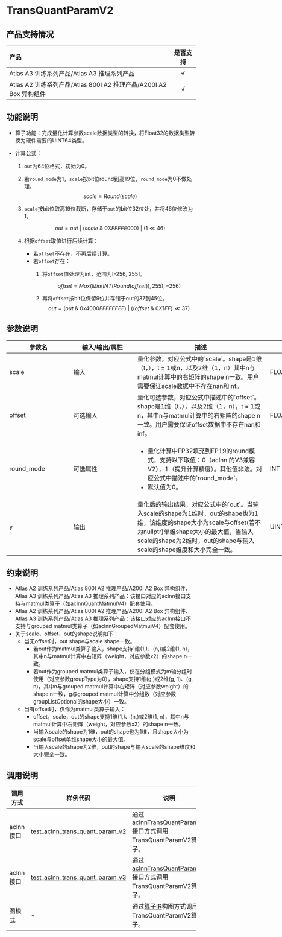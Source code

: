 # TransQuantParamV2

## 产品支持情况

| 产品                                                         |  是否支持   |
| :----------------------------------------------------------- |:-------:|
| <term>Atlas A3 训练系列产品/Atlas A3 推理系列产品</term>     |    √    |
| <term>Atlas A2 训练系列产品/Atlas 800I A2 推理产品/A200I A2 Box 异构组件</term> |    √    |

## 功能说明

- 算子功能：完成量化计算参数scale数据类型的转换，将Float32的数据类型转换为硬件需要的UINT64类型。

- 计算公式：

  1. `out`为64位格式，初始为0。

  2. 若`round_mode`为1，`scale`按bit位round到高19位，`round_mode`为0不做处理。
     $$
     scale = Round(scale)
     $$

  3. `scale`按bit位取高19位截断，存储于`out`的bit位32位处，并将46位修改为1。

     $$
     out = out\ |\ (scale\ \&\ 0XFFFFE000)\ |\ (1\ll46)
     $$

  4. 根据`offset`取值进行后续计算：
     - 若`offset`不存在，不再后续计算。
     - 若`offset`存在：
       1. 将`offset`值处理为int，范围为[-256, 255]。

          $$
          offset = Max(Min(INT(Round(offset)),255),-256)
          $$

       2. 再将`offset`按bit位保留9位并存储于out的37到45位。
          $$
          out = (out\ \&\ 0x4000FFFFFFFF)\ |\ ((offset\ \&\ 0X1FF)\ll37)
          $$


## 参数说明

<table style="undefined;table-layout: fixed; width: 1005px"><colgroup>
  <col style="width: 170px">
  <col style="width: 170px">
  <col style="width: 352px">
  <col style="width: 213px">
  <col style="width: 100px">
  </colgroup>
  <thead>
    <tr>
      <th>参数名</th>
      <th>输入/输出/属性</th>
      <th>描述</th>
      <th>数据类型</th>
      <th>数据格式</th>
    </tr></thead>
  <tbody>
    <tr>
      <td>scale</td>
      <td>输入</td>
      <td>量化参数，对应公式中的`scale`。shape是1维（t，），t = 1或n，以及2维（1，n）其中n与matmul计算中的右矩阵的shape n一致。用户需要保证scale数据中不存在nan和inf。</td>
      <td>FLOAT32</td>
      <td>ND</td>
    </tr>
    <tr>
      <td>offset</td>
      <td>可选输入</td>
      <td>量化可选参数，对应公式中描述中的`offset`。shape是1维（t，），以及2维（1，n），t = 1或n，其中n与matmul计算中的右矩阵的shape n一致。用户需要保证offset数据中不存在nan和inf。</td>
      <td>FLOAT32</td>
      <td>ND</td>
    </tr>
    <tr>
      <td>round_mode</td>
      <td>可选属性</td>
      <td><ul><li>量化计算中FP32填充到FP19的round模式，支持以下取值：0（aclnn
      的V3兼容V2），1（提升计算精度）。其他值非法。对应公式中描述中的`round_mode`。</li><li>默认值为0。</li></ul></td>
      <td>INT</td>
      <td>-</td>
    </tr>
    <tr>
      <td>y</td>
      <td>输出</td>
      <td>量化后的输出结果，对应公式中的`out`。当输入scale的shape为1维时，out的shape也为1维，该维度的shape大小为scale与offset(若不为nullptr)单维shape大小的最大值，当输入scale的shape为2维时，out的shape与输入scale的shape维度和大小完全一致。</td>
      <td>UINT64</td><!--opdef只有一个数据类型，aclnn有两个，多了一个INT64-->
      <td>ND</td>
    </tr>
  </tbody></table>

## 约束说明

- <term>Atlas A2 训练系列产品/Atlas 800I A2 推理产品/A200I A2 Box 异构组件</term>、<term>Atlas A3 训练系列产品/Atlas A3 推理系列产品</term>：该接口对应的aclnn接口支持与matmul类算子（如aclnnQuantMatmulV4）配套使用。
- <term>Atlas A2 训练系列产品/Atlas 800I A2 推理产品/A200I A2 Box 异构组件</term>、<term>Atlas A3 训练系列产品/Atlas A3 推理系列产品</term>：该接口对应的aclnn接口不支持与grouped matmul类算子（如aclnnGroupedMatmulV4）配套使用。
- 关于scale、offset、out的shape说明如下：
  - 当无offset时，out shape与scale shape一致。
    - 若out作为matmul类算子输入，shape支持1维(1,)、(n,)或2维(1, n)，其中n与matmul计算中右矩阵（weight，对应参数x2）的shape n一致。
    - 若out作为grouped matmul类算子输入，仅在分组模式为m轴分组时使用（对应参数groupType为0），shape支持1维(g,)或2维(g, 1)、(g, n)，其中n与grouped matmul计算中右矩阵（对应参数weight）的shape n一致，g与grouped matmul计算中分组数（对应参数groupListOptional的shape大小）一致。
  - 当有offset时，仅作为matmul类算子输入：
    - offset，scale，out的shape支持1维(1,)、(n,)或2维(1, n)，其中n与matmul计算中右矩阵（weight，对应参数x2）的shape n一致。
    - 当输入scale的shape为1维，out的shape也为1维，且shape大小为scale与offset单维shape大小的最大值。
    - 当输入scale的shape为2维，out的shape与输入scale的shape维度和大小完全一致。

## 调用说明

| 调用方式   | 样例代码           | 说明                                         |
| ---------------- | --------------------------- | --------------------------------------------------- |
| aclnn接口  | [test_aclnn_trans_quant_param_v2](examples/test_aclnn_trans_quant_param_v2.cpp) | 通过[aclnnTransQuantParamV2](docs/aclnnTransQuantParamV2.md)接口方式调用TransQuantParamV2算子。 |
| aclnn接口  | [test_aclnn_trans_quant_param_v3](examples/test_aclnn_trans_quant_param_v3.cpp) | 通过[aclnnTransQuantParamV3](docs/aclnnTransQuantParamV3.md)接口方式调用TransQuantParamV2算子。 |
| 图模式 | -  | 通过[算子IR](op_graph/trans_quant_param_v2_proto.h)构图方式调用TransQuantParamV2算子。         |

<!--没有IR原型，只有op_ref,这一条补充啥啊？9.17之前反馈没有IR原型，但是9.17发现IR原型归档了，同步补充了一条-->
<!--[test_geir_trans_quant_param_v2](examples/test_geir_trans_quant_param_v2.cpp)-->